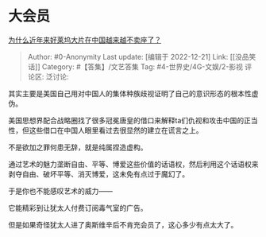 # 大会员
[为什么近年来好莱坞大片在中国越来越不卖座了？](https://www.zhihu.com/question/268982964/answer/2809734831)

> Author: #0-Anonymity
> Last update: [编辑于 2022-12-21]
> Link: [[没品笑话]]
> Category: #【答集】/文艺答集
> Tag: #4-世界史/4G-文娱/2-影视
> 评论区:
> 泛讨论:

其实主要是美国自己用对中国人的集体种族歧视证明了自己的意识形态的根本性虚伪。

美国思想界配合战略圈找了很多冠冕唐皇的借口来解释ta们仇视和攻击中国的正当性，但这些借口在中国人眼里看过去很显然的建立在谎言之上。

不是欲加之罪何患无辞，就是纯属捏造虚构。

通过艺术的魅力垄断自由、平等、博爱这些价值的话语权，然后利用这个话语权来剥夺自由、破坏平等、消灭博爱，这未免有点过于魔幻了。

于是你也不能感叹艺术的威力——

它能精彩到让犹太人付费订阅毒气室的广告。

但是如果奇怪犹太人进了奥斯维辛后不肯充会员了，这心多少有点太大了。
